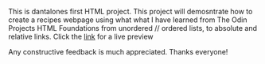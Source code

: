 This is dantalones first HTML project. This project will demosntrate how
to create a recipes webpage using what what I have learned from
The Odin Projects HTML Foundations from unordered // ordered lists, to absolute and relative links. Click the <a href="https://dantalones.github.io/odin-recipes/">link</a> for a live preview

Any constructive feedback is much appreciated. Thanks everyone!
